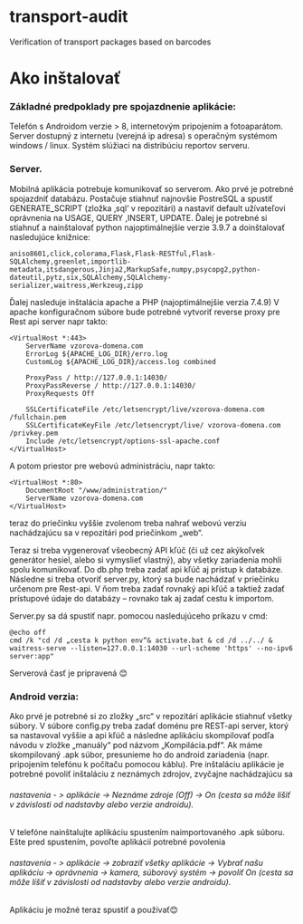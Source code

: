 # transport-audit
Verification of transport packages based on barcodes

# Ako inštalovať


### Základné predpoklady pre spojazdnenie aplikácie:
Telefón s Androidom  verzie > 8, internetovým pripojením a fotoaparátom.
Server dostupný z internetu (verejná ip adresa) s operačným systémom windows  / linux.
Systém slúžiaci na distribúciu reportov serveru.

### Server.
Mobilná aplikácia potrebuje komunikovať so serverom. Ako prvé je potrebné spojazdniť databázu. Postačuje stiahnuť najnovšie PostreSQL a spustiť GENERATE_SCRIPT (zložka ‚sql‘ v repozitári) a nastaviť default užívateľovi oprávnenia na USAGE, QUERY ,INSERT, UPDATE.
Ďalej je potrebné si stiahnuť a nainštalovať python najoptimálnejšie verzie 3.9.7 a doinštalovať nasledujúce knižnice:
```
aniso8601,click,colorama,Flask,Flask-RESTful,Flask-SQLAlchemy,greenlet,importlib-metadata,itsdangerous,Jinja2,MarkupSafe,numpy,psycopg2,python-dateutil,pytz,six,SQLAlchemy,SQLAlchemy-serializer,waitress,Werkzeug,zipp
```
Ďalej nasleduje inštalácia apache a PHP (najoptimálnejšie verzia 7.4.9)
V apache konfiguračnom súbore bude potrebné vytvoriť reverse proxy pre Rest api server napr takto:
```
<VirtualHost *:443>
    ServerName vzorova-domena.com
    ErrorLog ${APACHE_LOG_DIR}/erro.log
    CustomLog ${APACHE_LOG_DIR}/access.log combined

    ProxyPass / http://127.0.0.1:14030/
    ProxyPassReverse / http://127.0.0.1:14030/
    ProxyRequests Off

	SSLCertificateFile /etc/letsencrypt/live/vzorova-domena.com /fullchain.pem
	SSLCertificateKeyFile /etc/letsencrypt/live/ vzorova-domena.com /privkey.pem
	Include /etc/letsencrypt/options-ssl-apache.conf
</VirtualHost>
```
A potom priestor pre webovú administráciu, napr takto:
```
<VirtualHost *:80>
    DocumentRoot "/www/administration/"
    ServerName vzorova-domena.com
</VirtualHost>
```
teraz do priečinku vyššie zvolenom treba nahrať webovú verziu nachádzajúcu sa v repozitári pod priečinkom „web“.

Teraz si treba vygenerovať všeobecný API kľúč (či už cez akýkoľvek generátor hesiel, alebo si vymyslieť vlastný), aby všetky zariadenia mohli spolu komunikovať.
Do db.php treba zadať api kľúč aj prístup k databáze.
Následne si treba otvoriť server.py, ktorý sa bude nachádzať v priečinku určenom pre Rest-api.
V ňom treba zadať rovnaký api kľúč a taktiež zadať prístupové údaje do databázy – rovnako tak aj zadať cestu k importom.

Server.py sa dá spustiť napr. pomocou nasledujúceho príkazu v cmd:
```
@echo off
cmd /k "cd /d „cesta k python env“& activate.bat & cd /d ../../ & waitress-serve --listen=127.0.0.1:14030 --url-scheme 'https' --no-ipv6 server:app"
```
Serverová časť je pripravená 😊



### Android verzia:
Ako prvé je potrebné si zo zložky „src“ v repozitári aplikácie stiahnuť všetky súbory. V súbore config.py treba zadať doménu pre REST-api server, ktorý sa nastavoval vyššie a api kľúč  a následne aplikáciu skompilovať podľa návodu v zložke „manuály“ pod názvom „Kompilácia.pdf“.
Ak máme skompilovaný .apk súbor,  presunieme ho do android zariadenia (napr. pripojením telefónu k počítaču pomocou káblu).
Pre inštaláciu aplikácie je potrebné povoliť inštaláciu z neznámych zdrojov, zvyčajne nachádzajúcu sa 
###### nastavenia - > aplikácie -> Neznáme zdroje (Off) -> On (cesta sa môže líšiť v závislosti od nadstavby alebo verzie androidu).
V telefóne nainštalujte aplikáciu spustením naimportovaného .apk súboru.
Ešte pred spustením, povoľte aplikácií potrebné povolenia 
###### nastavenia - > aplikácie -> zobraziť všetky aplikácie -> Vybrať našu aplikáciu -> oprávnenia -> kamera, súborový systém -> povoliť On (cesta sa môže líšiť v závislosti od nadstavby alebo verzie androidu).
Aplikáciu je možné teraz spustiť a používať😊
